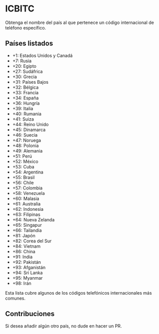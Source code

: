 # ICBITC

Obtenga el nombre del país al que pertenece un código internacional de teléfono específico.

## Países listados

- +1: Estados Unidos y Canadá
- +7: Rusia
- +20: Egipto
- +27: Sudáfrica
- +30: Grecia
- +31: Países Bajos
- +32: Bélgica
- +33: Francia
- +34: España
- +36: Hungría
- +39: Italia
- +40: Rumania
- +41: Suiza
- +44: Reino Unido
- +45: Dinamarca
- +46: Suecia
- +47: Noruega
- +48: Polonia
- +49: Alemania
- +51: Perú
- +52: México
- +53: Cuba
- +54: Argentina
- +55: Brasil
- +56: Chile
- +57: Colombia
- +58: Venezuela
- +60: Malasia
- +61: Australia
- +62: Indonesia
- +63: Filipinas
- +64: Nueva Zelanda
- +65: Singapur
- +66: Tailandia
- +81: Japón
- +82: Corea del Sur
- +84: Vietnam
- +86: China
- +91: India
- +92: Pakistán
- +93: Afganistán
- +94: Sri Lanka
- +95: Myanmar
- +98: Irán

Esta lista cubre algunos de los códigos telefónicos internacionales más comunes.

## Contribuciones

Si desea añadir algún otro país, no dude en hacer un PR.
